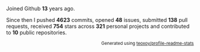 Joined Github **13** years ago.

Since then I pushed **4623** commits, opened **48** issues, submitted **138** pull requests, received **754** stars across **321** personal projects and contributed to **10** public repositories.

<p align="right"><sub>Generated using <a href="https://github.com/marketplace/actions/profile-readme-stats">teoxoy/profile-readme-stats</a></sub></p>
